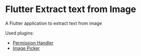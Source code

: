 # Flutter Extract text from Image

A Flutter application to extract text from image

Used plugins:

- [Permission Handler](https://pub.dev/packages/permission_handler)
- [Image Picker](https://pub.dev/packages/image_picker)
